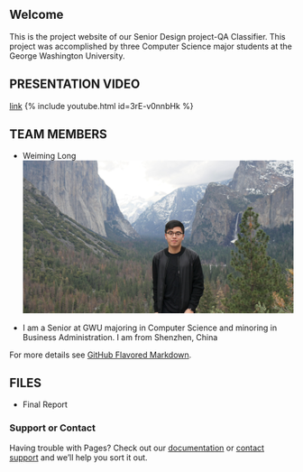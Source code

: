 ## Welcome

This is the project website of our Senior Design project-QA Classifier. This project was accomplished by three Computer Science major students at the George Washington University.

## PRESENTATION VIDEO
[link](https://www.youtube.com/watch?v=3rE-v0nnbHk)
{% include youtube.html id=3rE-v0nnbHk %}

## TEAM MEMBERS
- Weiming Long
![image](images/Weiming.jpg)
* I am a Senior at GWU majoring in Computer Science and minoring in Business Administration. I am from Shenzhen, China

For more details see [GitHub Flavored Markdown](https://guides.github.com/features/mastering-markdown/).

## FILES
- Final Report
### Support or Contact

Having trouble with Pages? Check out our [documentation](https://help.github.com/categories/github-pages-basics/) or [contact support](https://github.com/contact) and we’ll help you sort it out.
